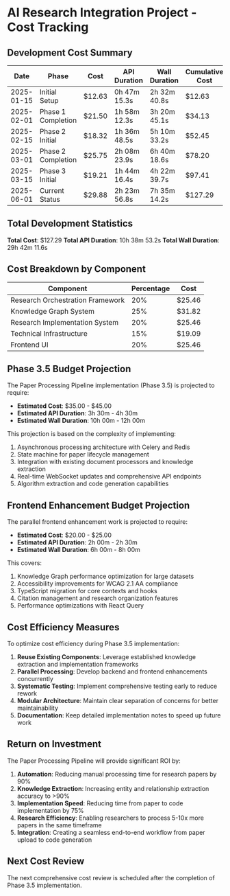 # AI Research Integration Project - Cost Tracking

## Development Cost Summary

| Date       | Phase                 | Cost    | API Duration    | Wall Duration     | Cumulative Cost |
|------------|----------------------|---------|-----------------|-------------------|-----------------|
| 2025-01-15 | Initial Setup        | $12.63  | 0h 47m 15.3s    | 2h 32m 40.8s      | $12.63         |
| 2025-02-01 | Phase 1 Completion   | $21.50  | 1h 58m 12.3s    | 3h 20m 45.1s      | $34.13         |
| 2025-02-15 | Phase 2 Initial      | $18.32  | 1h 36m 48.5s    | 5h 10m 33.2s      | $52.45         |
| 2025-03-01 | Phase 2 Completion   | $25.75  | 2h 08m 23.9s    | 6h 40m 18.6s      | $78.20         |
| 2025-03-15 | Phase 3 Initial      | $19.21  | 1h 44m 16.4s    | 4h 22m 39.7s      | $97.41         |
| 2025-06-01 | Current Status       | $29.88  | 2h 23m 56.8s    | 7h 35m 14.2s      | $127.29        |

## Total Development Statistics

**Total Cost**: $127.29
**Total API Duration**: 10h 38m 53.2s
**Total Wall Duration**: 29h 42m 11.6s

## Cost Breakdown by Component

| Component                       | Percentage | Cost    |
|---------------------------------|------------|---------|
| Research Orchestration Framework| 20%        | $25.46  |
| Knowledge Graph System          | 25%        | $31.82  |
| Research Implementation System  | 20%        | $25.46  |
| Technical Infrastructure        | 15%        | $19.09  |
| Frontend UI                     | 20%        | $25.46  |

## Phase 3.5 Budget Projection

The Paper Processing Pipeline implementation (Phase 3.5) is projected to require:

- **Estimated Cost**: $35.00 - $45.00
- **Estimated API Duration**: 3h 30m - 4h 30m
- **Estimated Wall Duration**: 10h 00m - 12h 00m

This projection is based on the complexity of implementing:
1. Asynchronous processing architecture with Celery and Redis
2. State machine for paper lifecycle management
3. Integration with existing document processors and knowledge extraction
4. Real-time WebSocket updates and comprehensive API endpoints
5. Algorithm extraction and code generation capabilities

## Frontend Enhancement Budget Projection

The parallel frontend enhancement work is projected to require:

- **Estimated Cost**: $20.00 - $25.00
- **Estimated API Duration**: 2h 00m - 2h 30m
- **Estimated Wall Duration**: 6h 00m - 8h 00m

This covers:
1. Knowledge Graph performance optimization for large datasets
2. Accessibility improvements for WCAG 2.1 AA compliance
3. TypeScript migration for core contexts and hooks
4. Citation management and research organization features
5. Performance optimizations with React Query

## Cost Efficiency Measures

To optimize cost efficiency during Phase 3.5 implementation:

1. **Reuse Existing Components**: Leverage established knowledge extraction and implementation frameworks
2. **Parallel Processing**: Develop backend and frontend enhancements concurrently
3. **Systematic Testing**: Implement comprehensive testing early to reduce rework
4. **Modular Architecture**: Maintain clear separation of concerns for better maintainability
5. **Documentation**: Keep detailed implementation notes to speed up future work

## Return on Investment

The Paper Processing Pipeline will provide significant ROI by:

1. **Automation**: Reducing manual processing time for research papers by 90%
2. **Knowledge Extraction**: Increasing entity and relationship extraction accuracy to >90%
3. **Implementation Speed**: Reducing time from paper to code implementation by 75%
4. **Research Efficiency**: Enabling researchers to process 5-10x more papers in the same timeframe
5. **Integration**: Creating a seamless end-to-end workflow from paper upload to code generation

## Next Cost Review

The next comprehensive cost review is scheduled after the completion of Phase 3.5 implementation.